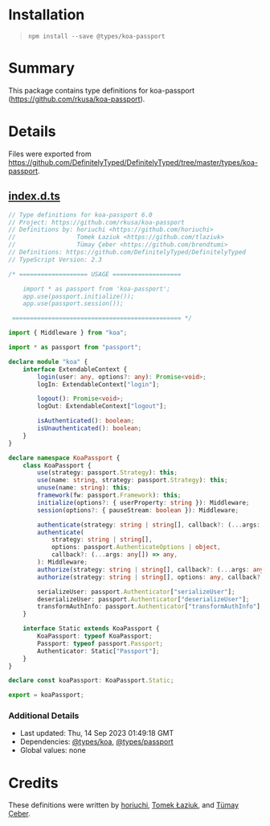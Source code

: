 # Installation
> `npm install --save @types/koa-passport`

# Summary
This package contains type definitions for koa-passport (https://github.com/rkusa/koa-passport).

# Details
Files were exported from https://github.com/DefinitelyTyped/DefinitelyTyped/tree/master/types/koa-passport.
## [index.d.ts](https://github.com/DefinitelyTyped/DefinitelyTyped/tree/master/types/koa-passport/index.d.ts)
````ts
// Type definitions for koa-passport 6.0
// Project: https://github.com/rkusa/koa-passport
// Definitions by: horiuchi <https://github.com/horiuchi>
//                 Tomek Łaziuk <https://github.com/tlaziuk>
//                 Tümay Çeber <https://github.com/brendtumi>
// Definitions: https://github.com/DefinitelyTyped/DefinitelyTyped
// TypeScript Version: 2.3

/* =================== USAGE ===================

    import * as passport from 'koa-passport';
    app.use(passport.initialize());
    app.use(passport.session());

 =============================================== */

import { Middleware } from "koa";

import * as passport from "passport";

declare module "koa" {
    interface ExtendableContext {
        login(user: any, options?: any): Promise<void>;
        logIn: ExtendableContext["login"];

        logout(): Promise<void>;
        logOut: ExtendableContext["logout"];

        isAuthenticated(): boolean;
        isUnauthenticated(): boolean;
    }
}

declare namespace KoaPassport {
    class KoaPassport {
        use(strategy: passport.Strategy): this;
        use(name: string, strategy: passport.Strategy): this;
        unuse(name: string): this;
        framework(fw: passport.Framework): this;
        initialize(options?: { userProperty: string }): Middleware;
        session(options?: { pauseStream: boolean }): Middleware;

        authenticate(strategy: string | string[], callback?: (...args: any[]) => any): Middleware;
        authenticate(
            strategy: string | string[],
            options: passport.AuthenticateOptions | object,
            callback?: (...args: any[]) => any,
        ): Middleware;
        authorize(strategy: string | string[], callback?: (...args: any[]) => any): Middleware;
        authorize(strategy: string | string[], options: any, callback?: (...args: any[]) => any): Middleware;

        serializeUser: passport.Authenticator["serializeUser"];
        deserializeUser: passport.Authenticator["deserializeUser"];
        transformAuthInfo: passport.Authenticator["transformAuthInfo"];
    }

    interface Static extends KoaPassport {
        KoaPassport: typeof KoaPassport;
        Passport: typeof passport.Passport;
        Authenticator: Static["Passport"];
    }
}

declare const koaPassport: KoaPassport.Static;

export = koaPassport;

````

### Additional Details
 * Last updated: Thu, 14 Sep 2023 01:49:18 GMT
 * Dependencies: [@types/koa](https://npmjs.com/package/@types/koa), [@types/passport](https://npmjs.com/package/@types/passport)
 * Global values: none

# Credits
These definitions were written by [horiuchi](https://github.com/horiuchi), [Tomek Łaziuk](https://github.com/tlaziuk), and [Tümay Çeber](https://github.com/brendtumi).

